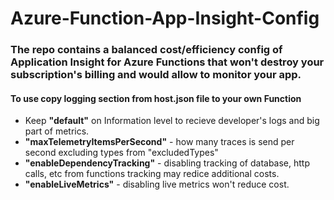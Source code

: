 # Azure-Function-App-Insight-Config
### The repo contains a balanced cost/efficiency config of Application Insight for Azure Functions that won't destroy your subscription's billing and would allow to monitor your app.

#### To use copy logging section from host.json file to your own Function

- Keep **"default"** on Information level to recieve developer's logs and big part of metrics.
- **"maxTelemetryItemsPerSecond"** - how many traces is send per second excluding types from "excludedTypes"
- **"enableDependencyTracking"** - disabling tracking of database, http calls, etc from functions tracking may redice additional costs.
- **"enableLiveMetrics"** - disabling live metrics won't reduce cost.

